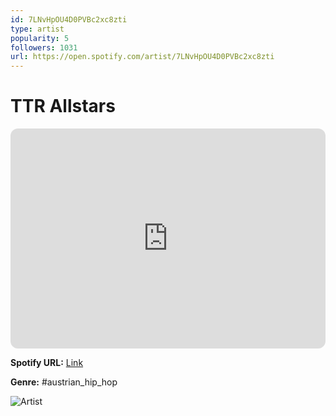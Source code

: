 ```yaml
---
id: 7LNvHpOU4D0PVBc2xc8zti
type: artist
popularity: 5
followers: 1031
url: https://open.spotify.com/artist/7LNvHpOU4D0PVBc2xc8zti
---
```

# TTR Allstars

<iframe style="border-radius:12px" src="https://open.spotify.com/embed/artist/7LNvHpOU4D0PVBc2xc8zti" width="100%" height="352" frameBorder="0" allowfullscreen="" allow="autoplay; clipboard-write; encrypted-media; fullscreen; picture-in-picture" loading="lazy"></iframe>

**Spotify URL:** [Link](https://open.spotify.com/artist/7LNvHpOU4D0PVBc2xc8zti)

**Genre:**  #austrian_hip_hop

![Artist](https://i.scdn.co/image/ab6761610000e5ebeedfeb525ae1ed41d36550ad)
